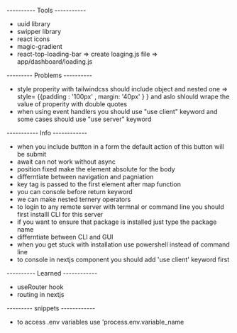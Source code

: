 ---------- Tools -----------
- uuid library
- swipper library
- react icons
- magic-gradient
- react-top-loading-bar  => create loaging.js file  => app/dashboard/loading.js



--------- Problems ----------
- style properity with tailwindcss should include object and nested one => style= {{padding : '100px' , margin: '40px' } }
  and aslo shlould wrape the value of properity with double quotes
- when using event handlers you should use "use client" keyword and some cases should use "use server" keyword


----------- Info ------------
- when you include buttton in a form the default action of this button will be submit
- await can not work without async
- position fixed make the element absolute for the body
- differntiate between navigation and pagniation
- key tag is passed to the first element after map function
- you can console before return keyword
- we can make nested ternery operators 
- to login to any remote server with termnal or command line you should first installl CLI for this server
- if you want to ensure that package is installed just type the package name 
- differntiate between CLI and GUI
- when you get stuck with installation use powershell instead of command line
- to console in nextjs component you should add 'use client' keyword first



---------- Learned ------------
- useRouter hook
- routing in nextjs



--------- snippets ------------
- to access .env variables  use 'process.env.variable_name






